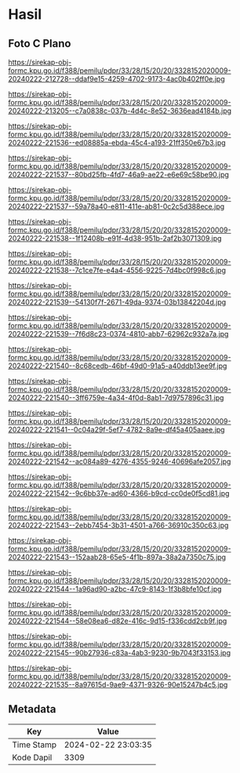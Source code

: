 # Hasil

## Foto C Plano

https://sirekap-obj-formc.kpu.go.id/f388/pemilu/pdpr/33/28/15/20/20/3328152020009-20240222-212728--ddaf9e15-4259-4702-9173-4ac0b402ff0e.jpg

https://sirekap-obj-formc.kpu.go.id/f388/pemilu/pdpr/33/28/15/20/20/3328152020009-20240222-213205--c7a0838c-037b-4d4c-8e52-3636ead4184b.jpg

https://sirekap-obj-formc.kpu.go.id/f388/pemilu/pdpr/33/28/15/20/20/3328152020009-20240222-221536--ed08885a-ebda-45c4-a193-21ff350e67b3.jpg

https://sirekap-obj-formc.kpu.go.id/f388/pemilu/pdpr/33/28/15/20/20/3328152020009-20240222-221537--80bd25fb-4fd7-46a9-ae22-e6e69c58be90.jpg

https://sirekap-obj-formc.kpu.go.id/f388/pemilu/pdpr/33/28/15/20/20/3328152020009-20240222-221537--59a78a40-e811-411e-ab81-0c2c5d388ece.jpg

https://sirekap-obj-formc.kpu.go.id/f388/pemilu/pdpr/33/28/15/20/20/3328152020009-20240222-221538--1f12408b-e91f-4d38-951b-2af2b3071309.jpg

https://sirekap-obj-formc.kpu.go.id/f388/pemilu/pdpr/33/28/15/20/20/3328152020009-20240222-221538--7c1ce7fe-e4a4-4556-9225-7d4bc0f998c6.jpg

https://sirekap-obj-formc.kpu.go.id/f388/pemilu/pdpr/33/28/15/20/20/3328152020009-20240222-221539--54130f7f-2671-49da-9374-03b13842204d.jpg

https://sirekap-obj-formc.kpu.go.id/f388/pemilu/pdpr/33/28/15/20/20/3328152020009-20240222-221539--7f6d8c23-0374-4810-abb7-62962c932a7a.jpg

https://sirekap-obj-formc.kpu.go.id/f388/pemilu/pdpr/33/28/15/20/20/3328152020009-20240222-221540--8c68cedb-46bf-49d0-91a5-a40ddb13ee9f.jpg

https://sirekap-obj-formc.kpu.go.id/f388/pemilu/pdpr/33/28/15/20/20/3328152020009-20240222-221540--3ff6759e-4a34-4f0d-8ab1-7d9757896c31.jpg

https://sirekap-obj-formc.kpu.go.id/f388/pemilu/pdpr/33/28/15/20/20/3328152020009-20240222-221541--0c04a29f-5ef7-4782-8a9e-df45a405aaee.jpg

https://sirekap-obj-formc.kpu.go.id/f388/pemilu/pdpr/33/28/15/20/20/3328152020009-20240222-221542--ac084a89-4276-4355-9246-40696afe2057.jpg

https://sirekap-obj-formc.kpu.go.id/f388/pemilu/pdpr/33/28/15/20/20/3328152020009-20240222-221542--9c6bb37e-ad60-4366-b9cd-cc0de0f5cd81.jpg

https://sirekap-obj-formc.kpu.go.id/f388/pemilu/pdpr/33/28/15/20/20/3328152020009-20240222-221543--2ebb7454-3b31-4501-a766-36910c350c63.jpg

https://sirekap-obj-formc.kpu.go.id/f388/pemilu/pdpr/33/28/15/20/20/3328152020009-20240222-221543--152aab28-65e5-4f1b-897a-38a2a7350c75.jpg

https://sirekap-obj-formc.kpu.go.id/f388/pemilu/pdpr/33/28/15/20/20/3328152020009-20240222-221544--1a96ad90-a2bc-47c9-8143-1f3b8bfe10cf.jpg

https://sirekap-obj-formc.kpu.go.id/f388/pemilu/pdpr/33/28/15/20/20/3328152020009-20240222-221544--58e08ea6-d82e-416c-9d15-f336cdd2cb9f.jpg

https://sirekap-obj-formc.kpu.go.id/f388/pemilu/pdpr/33/28/15/20/20/3328152020009-20240222-221545--90b27936-c83a-4ab3-9230-9b7043f33153.jpg

https://sirekap-obj-formc.kpu.go.id/f388/pemilu/pdpr/33/28/15/20/20/3328152020009-20240222-221535--8a97615d-9ae9-4371-9326-90e15247b4c5.jpg


## Metadata

| Key        | Value               |
| ---------- | ------------------- |
| Time Stamp | 2024-02-22 23:03:35 |
| Kode Dapil | 3309                |



